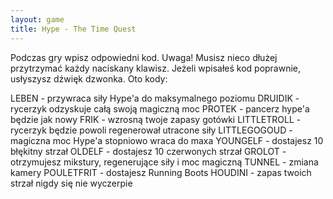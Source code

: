 ```yaml
---
layout: game
title: Hype - The Time Quest
---
```


Podczas gry wpisz odpowiedni kod. Uwaga! Musisz nieco dłużej 
przytrzymać 
każdy naciskany klawisz. Jeżeli wpisałeś kod poprawnie, usłyszysz 
dźwięk 
dzwonka. Oto kody:

LEBEN 		- przywraca siły Hype'a do maksymalnego 
poziomu
DRUIDIK 		- rycerzyk odzyskuje całą swoją 
magiczną moc
PROTEK 		- pancerz hype'a będzie jak nowy
FRIK 		- wzrosną twoje zapasy gotówki
LITTLETROLL 	- rycerzyk będzie powoli regenerował utracone 
siły
LITTLEGOGOUD	- magiczna moc Hype'a stopniowo wraca do 
maxa
YOUNGELF 	- dostajesz 10 błękitny strzał
OLDELF 		- dostajesz 10 czerwonych strzał
GROLOT 		- otrzymujesz mikstury, regenerujące 
siły i moc magiczną
TUNNEL 		- zmiana kamery
POULETFRIT 	- dostajesz Running Boots
HOUDINI 		- zapas twoich strzał nigdy się nie 
wyczerpie

